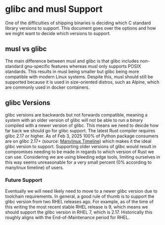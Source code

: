 # glibc and musl Support

One of the difficulties of shipping binaries is deciding which C standard library versions to support. This document goes over the options and how we might want to decide which versions to support. 

## musl vs glibc

The main difference between musl and glibc is that glibc includes non-standard gnu-specific features whereas musl only supports POSIX standards. This results in musl being smaller but glibc being more compatible with modern Linux systems. Despite this, musl should still be supported because it is used in size-oriented distros, such as Alpine, which are commonly used in docker containers. 

## glibc Versions

glibc versions are backwards but not forwards compatible, meaning a system with an older version of glibc will not be able to run a binary compiled with a newer version of glibc. This means we need to deicde how far back we should go for glibc support. The latest Rust compiler requires glibc 2.17 or higher. As of Feb 3, 2025 100% of Python package consumers are on glibc 2.17+ (source: [Manylinux Timeline](https://mayeut.github.io/manylinux-timeline/)) which makes it the ideal glibc version to support. Supporting older versions of glibc would result in compromises needing to be made in regards to which version of Rust we can use. Considering we are using bleeding edge tools, limiting ourselves in this way seems unreasonable for a very small percent (0% according to manylinux timeline) of users.

### Future Support

Eventually we will need likely need to move to a newer glibc version due to toolchain requirements. In general, a good rule of thumb is to support the glibc version from two RHEL releases ago. For example, as of the time of this writing the most recent stable RHEL release is 9, which means we should support the glibc version in RHEL 7, which is 2.17. Historically this roughly aligns with the End-of-Maintenance period for RHEL.
